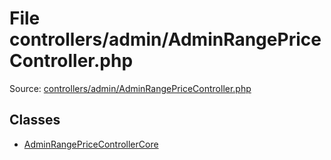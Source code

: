 File controllers/admin/AdminRangePriceController.php
=========
Source: [controllers/admin/AdminRangePriceController.php](https://github.com/PrestaShop/PrestaShop/blob/1.6.1.1/controllers/admin/AdminRangePriceController.php)


Classes
-------

* [AdminRangePriceControllerCore](class.AdminRangePriceControllerCore)

